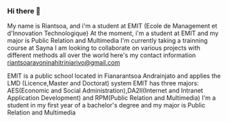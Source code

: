 ### Hi there 👋

My name is Riantsoa, and i'm a student at EMIT (Ecole de Management et d'Innovation Technologique)
At the moment, i'm a student at EMIT and my major is Public Relation and Multimedia
I'm currently taking a trainning course at Sayna
I am looking to collaborate on various projects with different methods all over the world
here's my contact information riantsoaravoninahitriniarivo@gmail.com

EMIT is a public school located in Fianarantsoa Andrainjato and applies the LMD (Licence,Master and Doctorat) system
EMIT has three majors: AES(Economic and Social Administration),DA2II(Internet and Intranet Application Development) and RPM(Public Relation and Multimedia)
I'm a student in my first year of a bachelor's degree and my major is Public Relation and Multimedia 
